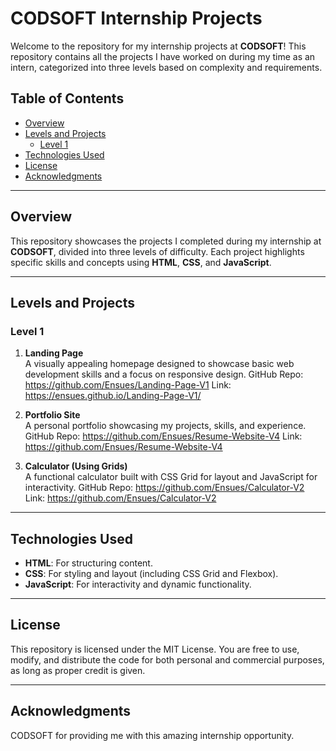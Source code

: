 # CODSOFT Internship Projects

Welcome to the repository for my internship projects at **CODSOFT**! This repository contains all the projects I have worked on during my time as an intern, categorized into three levels based on complexity and requirements.

## Table of Contents
- [Overview](#overview)
- [Levels and Projects](#levels-and-projects)
  - [Level 1](#level-1)
- [Technologies Used](#technologies-used)
- [License](#License)
- [Acknowledgments](#acknowledgments)

---

## Overview

This repository showcases the projects I completed during my internship at **CODSOFT**, divided into three levels of difficulty. Each project highlights specific skills and concepts using **HTML**, **CSS**, and **JavaScript**.

---

## Levels and Projects

### Level 1
1. **Landing Page**  
   A visually appealing homepage designed to showcase basic web development skills and a focus on responsive design.
   GitHub Repo: https://github.com/Ensues/Landing-Page-V1
   Link: https://ensues.github.io/Landing-Page-V1/
   
3. **Portfolio Site**  
   A personal portfolio showcasing my projects, skills, and experience.
   GitHub Repo: https://github.com/Ensues/Resume-Website-V4
   Link: https://github.com/Ensues/Resume-Website-V4

5. **Calculator (Using Grids)**  
   A functional calculator built with CSS Grid for layout and JavaScript for interactivity.
   GitHub Repo: https://github.com/Ensues/Calculator-V2
   Link: https://github.com/Ensues/Calculator-V2
   
---

## Technologies Used
- **HTML**: For structuring content.
- **CSS**: For styling and layout (including CSS Grid and Flexbox).
- **JavaScript**: For interactivity and dynamic functionality.

---

## License

This repository is licensed under the MIT License. You are free to use, modify, and distribute the code for both personal and commercial purposes, as long as proper credit is given.

---

## Acknowledgments

CODSOFT for providing me with this amazing internship opportunity.

